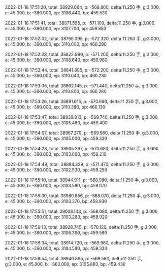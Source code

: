 2022-01-18 17:51:20, total: 38929.064, p: -569.800, delta:11.250 手, g:3.000, e: 45.000, b: -360.000, ep: 3106.440, bp: 459.530

2022-01-18 17:51:41, total: 38871.595, p: -571.100, delta:11.250 手, g:3.000, e: 45.000, b: -360.000, ep: 3107.700, bp: 459.850

2022-01-18 17:52:02, total: 38795.095, p: -572.320, delta:11.250 手, g:3.000, e: 45.000, b: -360.000, ep: 3110.000, bp: 460.290

2022-01-18 17:52:23, total: 38822.990, p: -571.200, delta:11.250 手, g:3.000, e: 45.000, b: -360.000, ep: 3108.640, bp: 459.980

2022-01-18 17:52:44, total: 38841.895, p: -572.200, delta:11.250 手, g:3.000, e: 45.000, b: -360.000, ep: 3110.040, bp: 460.280

2022-01-18 17:53:05, total: 38862.145, p: -571.440, delta:11.250 手, g:3.000, e: 45.000, b: -360.000, ep: 3110.800, bp: 460.280

2022-01-18 17:53:26, total: 38891.615, p: -570.660, delta:11.250 手, g:3.000, e: 45.000, b: -360.000, ep: 3110.380, bp: 460.130

2022-01-18 17:53:47, total: 38936.813, p: -569.740, delta:11.250 手, g:3.000, e: 45.000, b: -360.000, ep: 3105.460, bp: 459.400

2022-01-18 17:54:07, total: 38967.279, p: -569.560, delta:11.250 手, g:3.000, e: 45.000, b: -360.000, ep: 3105.000, bp: 459.320

2022-01-18 17:54:28, total: 38905.397, p: -570.680, delta:11.250 手, g:3.000, e: 45.000, b: -360.000, ep: 3103.000, bp: 459.210

2022-01-18 17:54:49, total: 38884.329, p: -571.470, delta:11.250 手, g:3.000, e: 45.000, b: -360.000, ep: 3102.530, bp: 459.250

2022-01-18 17:55:10, total: 38944.911, p: -568.980, delta:11.250 手, g:3.000, e: 45.000, b: -360.000, ep: 3103.580, bp: 459.070

2022-01-18 17:55:30, total: 38980.856, p: -568.070, delta:11.250 手, g:3.000, e: 45.000, b: -360.000, ep: 3103.370, bp: 458.930

2022-01-18 17:55:51, total: 39008.143, p: -568.080, delta:11.250 手, g:3.000, e: 45.000, b: -360.000, ep: 3103.280, bp: 458.920

2022-01-18 17:56:13, total: 38928.745, p: -570.120, delta:11.250 手, g:3.000, e: 45.000, b: -360.000, ep: 3106.360, bp: 459.560

2022-01-18 17:56:34, total: 38914.720, p: -569.980, delta:11.250 手, g:3.000, e: 45.000, b: -360.000, ep: 3104.580, bp: 459.320

2022-01-18 17:56:54, total: 38940.895, p: -569.560, delta:11.250 手, g:3.000, e: 45.000, b: -360.000, ep: 3105.880, bp: 459.430